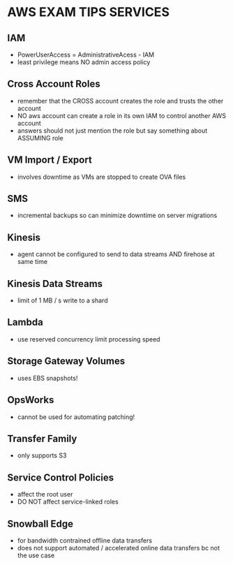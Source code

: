 # AWS EXAM TIPS SERVICES

## IAM

- PowerUserAccess = AdministrativeAcess - IAM
- least privilege means NO admin access policy

## Cross Account Roles

- remember that the CROSS account creates the role and trusts the other account
- NO aws account can create a role in its own IAM to control another AWS account
- answers should not just mention the role but say something about ASSUMING role

## VM Import / Export

- involves downtime as VMs are stopped to create OVA files

## SMS

- incremental backups so can minimize downtime on server migrations

## Kinesis

- agent cannot be configured to send to data streams AND firehose at same time

## Kinesis Data Streams

- limit of 1 MB / s write to a shard

## Lambda

- use reserved concurrency limit processing speed

## Storage Gateway Volumes

- uses EBS snapshots!

## OpsWorks

- cannot be used for automating patching!

## Transfer Family

- only supports S3

## Service Control Policies

- affect the root user
- DO NOT affect service-linked roles

## Snowball Edge

- for bandwidth contrained offline data transfers
- does not support automated / accelerated online data transfers bc not the use case
